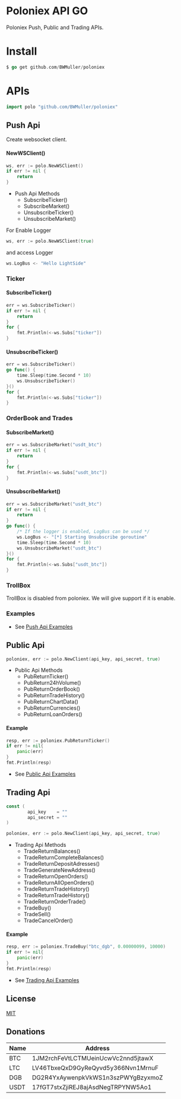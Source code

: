 # Poloniex API GO
Poloniex Push, Public and Trading APIs.
# Install
~~~ go
$ go get github.com/BWMuller/poloniex
~~~ 

# APIs
~~~go
import polo "github.com/BWMuller/poloniex"
~~~
## Push Api
Create websocket client.
#### NewWSClient()
~~~go
ws, err := polo.NewWSClient()
if err != nil {
    return
}
~~~
* Push Api Methods
    * SubscribeTicker()
    * SubscribeMarket()
    * UnsubscribeTicker()
    * UnsubscribeMarket()

For Enable Logger 
~~~go
ws, err := polo.NewWSClient(true)
~~~
and access Logger
~~~go
ws.LogBus <- "Hello LightSide"
~~~



### Ticker
#### SubscribeTicker()
~~~go
err = ws.SubscribeTicker()
if err != nil {
    return
}
for {
    fmt.Println(<-ws.Subs["ticker"])
}
~~~
#### UnsubscribeTicker()
~~~go
err = ws.SubscribeTicker()
go func() {
    time.Sleep(time.Second * 10)
    ws.UnsubscribeTicker()
}()
for {
    fmt.Println(<-ws.Subs["ticker"])
}
~~~

### OrderBook and Trades
#### SubscribeMarket()
~~~go
err = ws.SubscribeMarket("usdt_btc")
if err != nil {
    return
}
for {
    fmt.Println(<-ws.Subs["usdt_btc"])
}
~~~
#### UnsubscribeMarket()
~~~go
err = ws.SubscribeMarket("usdt_btc")
if err != nil {
    return
}
go func() {
    /* If the logger is enabled, LogBus can be used */
    ws.LogBus <- "[*] Starting Unsubscribe goroutine"
    time.Sleep(time.Second * 10)
    ws.UnsubscribeMarket("usdt_btc")
}()
for {
    fmt.Println(<-ws.Subs["usdt_btc"])
}
~~~~

### TrollBox
TrollBox is disabled from poloniex. We will give support if it is enable.

### Examples
* See [Push Api Examples](https://github.com/BWMuller/poloniex/tree/master/examples/push)

## Public Api
~~~go
poloniex, err := polo.NewClient(api_key, api_secret, true)
~~~
* Public Api Methods
    * PubReturnTicker()
    * PubReturn24hVolume()
    * PubReturnOrderBook()
    * PubReturnTradeHistory()
    * PubReturnChartData()
    * PubReturnCurrencies()
    * PubReturnLoanOrders()
    
#### Example
~~~go
resp, err := poloniex.PubReturnTicker()
if err != nil{
    panic(err)
}
fmt.Println(resp)
~~~
* See [Public Api Examples](https://github.com/BWMuller/poloniex/tree/master/examples/public)

## Trading Api
~~~go
const (
        api_key    = ""
        api_secret = ""
)
~~~
~~~go
poloniex, err := polo.NewClient(api_key, api_secret, true)
~~~ 

* Trading Api Methods
    * TradeReturnBalances()
    * TradeReturnCompleteBalances()
    * TradeReturnDepositAdresses()
    * TradeGenerateNewAddress()
    * TradeReturnOpenOrders()
    * TradeReturnAllOpenOrders()
    * TradeReturnTradeHistory()
    * TradeReturnTradeHistory()
    * TradeReturnOrderTrade()
    * TradeBuy()
    * TradeSell()
    * TradeCancelOrder()

#### Example
~~~go
resp, err := poloniex.TradeBuy("btc_dgb", 0.00000099, 10000)
if err != nil{
    panic(err)
}
fmt.Println(resp)
~~~
* See [Trading Api Examples](https://github.com/BWMuller/poloniex/tree/master/examples/trading)

License
----
[MIT](https://github.com/iowar/poloniex/blob/master/LICENSE)


## Donations

| Name | Address |
| ------ | ------ |
| BTC | 1JM2rchFeVtLCTMUeinUcwVc2nnd5jtawX |
| LTC | LV46TbxeQxD9GyReQyvd5y366Nvn1MrnuF |
| DGB | DG2R4YxAywenpkVkWS1n3szPWYgBzyxmoZ |
| USDT | 17fGT7stxZjiREJ8ajAsdNegTRPYNW5Ao1 |

